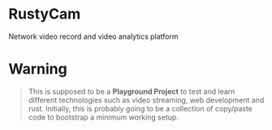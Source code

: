 # RustyCam
Network video record and video analytics platform

# Warning
> This is supposed to be a **Playground Project** to test and learn different technologies such as video streaming, web development and rust. Initially, this is probably going to be a collection of copy/paste code to bootstrap a minimum working setup.
